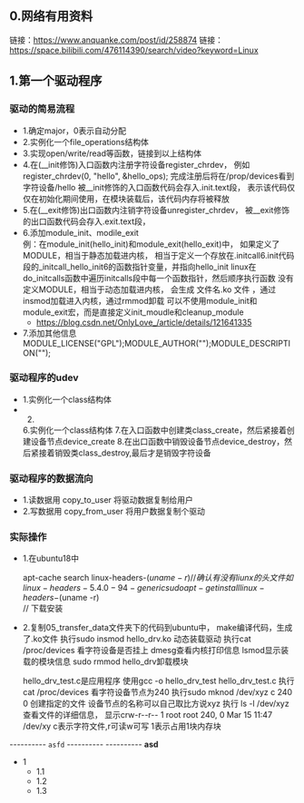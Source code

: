 ## 0.网络有用资料

链接：https://www.anquanke.com/post/id/258874
链接：https://space.bilibili.com/476114390/search/video?keyword=Linux

## 1.第一个驱动程序

### 驱动的简易流程
    
- 1.确定major，0表示自动分配
- 2.实例化一个file_operations结构体
- 3.实现open/write/read等函数，链接到以上结构体
- 4.在(__init修饰)入口函数内注册字符设备register_chrdev，
    例如 register_chrdev(0, "hello", &hello_ops); 完成注册后将在/prop/devices看到字符设备/hello
    被__init修饰的入口函数代码会存入.init.text段，
    表示该代码仅仅在初始化期间使用，在模块装载后，该代码内存将被释放
- 5.在(__exit修饰)出口函数内注销字符设备unregister_chrdev，
    被__exit修饰的出口函数代码会存入.exit.text段，
- 6.添加module_init、modile_exit    
    例：在module_init(hello_init)和module_exit(hello_exit)中，
    如果定义了MODULE，相当于静态加载进内核，
    相当于定义一个存放在.initcall6.init代码段的_initcall_hello_init6的函数指针变量，并指向hello_init
    linux在do_initcalls函数中遍历initcalls段中每一个函数指针，然后顺序执行函数
    没有定义MODULE，相当于动态加载进内核，
    会生成 文件名.ko 文件 ，通过insmod加载进入内核，通过rmmod卸载
    可以不使用module_init和module_exit宏，而是直接定义init_moudle和cleanup_module
    -   https://blog.csdn.net/OnlyLove_/article/details/121641335
- 7.添加其他信息 MODULE_LICENSE("GPL");MODULE_AUTHOR("");MODULE_DESCRIPTION("");

### 驱动程序的udev

- 1.实例化一个class结构体
- 2.
    6.实例化一个class结构体
    7.在入口函数中创建类class_create，然后紧接着创建设备节点device_create
    8.在出口函数中销毁设备节点device_destroy，然后紧接着销毁类class_destroy,最后才是销毁字符设备

### 驱动程序的数据流向

- 1.读数据用 copy_to_user   将驱动数据复制给用户
- 2.写数据用 copy_from_user 将用户数据复制个驱动

### 实际操作

- 1.在ubuntu18中

    apt-cache search linux-headers-$(uname -r)       
// 确认有没有liunx的头文件 如linux-headers-5.4.0-94-generic
    sudo apt-get install linux-headers-$(uname -r)	 
// 下载安装

- 2.复制05_transfer_data文件夹下的代码到ubuntu中，
    make编译代码，生成了.ko文件
    执行sudo insmod hello_drv.ko 动态装载驱动
    执行cat /proc/devices 看字符设备是否挂上
    dmesg查看内核打印信息
    lsmod显示装载的模块信息
    sudo rmmod hello_drv卸载模块

    hello_drv_test.c是应用程序
    使用gcc -o hello_drv_test hello_drv_test.c 
    执行cat /proc/devices 看字符设备节点为240
    执行sudo mknod /dev/xyz c 240 0 创建指定的文件
        设备节点的名称可以自己取比方说xyz
    执行 ls -l /dev/xyz 查看文件的详细信息，
        显示crw-r--r-- 1 root root 240, 0 Mar 15 11:47 /dev/xy
        c表示字符文件,r可读w可写 1表示占用1块内存块


---------- `asfd` ---------- ----------
**asd**

- 1
  - 1.1
  - 1.2
  - 1.3




    